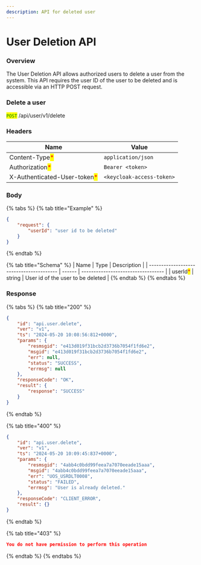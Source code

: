 ```yaml
---
description: API for deleted user
---
```


# User Deletion API

### Overview

The User Deletion API allows authorized users to delete a user from the system. This API requires the user ID of the user to be deleted and is accessible via an HTTP POST request.

### Delete a user

<mark style="color:green;">`POST`</mark> /api/user/v1/delete

### **Headers**

| Name                                                         | Value                     |
| ------------------------------------------------------------ | ------------------------- |
| Content-Type<mark style="color:red;">\*</mark>               | `application/json`        |
| Authorization<mark style="color:red;">\*</mark>              | `Bearer <token>`          |
| X-Authenticated-User-token<mark style="color:red;">\*</mark> | `<keycloak-access-token>` |

### Body

{% tabs %}
{% tab title="Example" %}
```json
{
    "request": {
        "userId": "user id to be deleted"
    }
}
```
{% endtab %}

{% tab title="Schema" %}
| Name                                     | Type   | Description                        |
| ---------------------------------------- | ------ | ---------------------------------- |
| userId<mark style="color:red;">\*</mark> | string | User id  of the user to be deleted |
{% endtab %}
{% endtabs %}

### **Response**

{% tabs %}
{% tab title="200" %}
```json
{
    "id": "api.user.delete",
    "ver": "v1",
    "ts": "2024-05-20 10:08:56:812+0000",
    "params": {
        "resmsgid": "e413d019f31bcb2d3736b7054f1fd6e2",
        "msgid": "e413d019f31bcb2d3736b7054f1fd6e2",
        "err": null,
        "status": "SUCCESS",
        "errmsg": null
    },
    "responseCode": "OK",
    "result": {
        "response": "SUCCESS"
    }
}
```
{% endtab %}

{% tab title="400" %}
```json
{
    "id": "api.user.delete",
    "ver": "v1",
    "ts": "2024-05-20 10:09:45:837+0000",
    "params": {
        "resmsgid": "4abb4c0bdd99feea7a7070eeade15aaa",
        "msgid": "4abb4c0bdd99feea7a7070eeade15aaa",
        "err": "UOS_USRDLT0008",
        "status": "FAILED",
        "errmsg": "User is already deleted."
    },
    "responseCode": "CLIENT_ERROR",
    "result": {}
}
```
{% endtab %}

{% tab title="403" %}
```json
You do not have permission to perform this operation
```
{% endtab %}
{% endtabs %}
